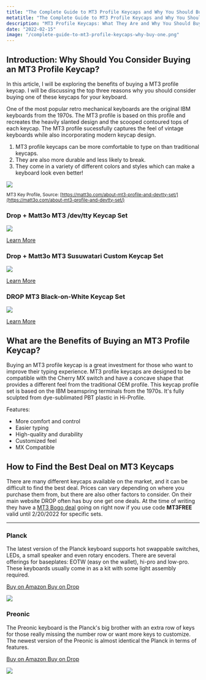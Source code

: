 ```yaml
---
title: "The Complete Guide to MT3 Profile Keycaps and Why You Should Buy One"
metatitle: "The Complete Guide to MT3 Profile Keycaps and Why You Should Buy One"
description: "MT3 Profile Keycaps: What They Are and Why You Should Buy One - A complete guide to profile keycaps and why you should buy one."
date: "2022-02-15"
image: "/complete-guide-to-mt3-profile-keycaps-why-buy-one.png"
---
```


<div class="row align-items-center">
<div class="col-lg-6">

## Introduction: Why Should You Consider Buying an MT3 Profile Keycap?

In this article, I will be exploring the benefits of buying a MT3 profile keycap. I will be discussing the top three reasons why you should consider buying one of these keycaps for your keyboard.

One of the most popular retro mechanical keyboards are the original IBM keyboards from the 1970s. The MT3 profile is based on this profile and recreates the heavily slanted design and the scooped contoured tops of each keycap. The MT3 profile sucessfully captures the feel of vintage keyboards while also incorporating modern keycap design.

1. MT3 profile keycaps can be more comfortable to type on than traditional keycaps.
2. They are also more durable and less likely to break.
3. They come in a variety of different colors and styles which can make a keyboard look even better!

</div>
<div class="col-lg-6">

<a href="https://amzn.to/333pMu0">
<img class="img-fluid my-3" src="/mt3-profile-matt3o.jpg" >
</a>
<small>

MT3 Key Profile, Source: [https://matt3o.com/about-mt3-profile-and-devtty-set/](https://matt3o.com/about-mt3-profile-and-devtty-set/)

</small>

</div>
</div>

<div class="row my-3">
<div class="col-lg-4">

### Drop + Matt3o MT3 /dev/tty Keycap Set

<a href="https://www.amazon.com/DROP-Matt3o-MT3-Keycap-Keyboards/dp/B081DDQQ58?crid=2BJJ680H9DO2W&keywords=mt3&qid=1644943653&refinements=p_85%3A2470955011&rnid=2470954011&rps=1&sprefix=mt3%2Caps%2C93&sr=8-5&linkCode=li3&tag=tryorthokey06-20&linkId=d7ecd99e812f6c75ed0017c212447214&language=en_US&ref_=as_li_ss_il" target="_blank"><img border="0" src="//ws-na.amazon-adsystem.com/widgets/q?_encoding=UTF8&ASIN=B081DDQQ58&Format=_SL250_&ID=AsinImage&MarketPlace=US&ServiceVersion=20070822&WS=1&tag=tryorthokey06-20&language=en_US" ></a><img src="https://ir-na.amazon-adsystem.com/e/ir?t=tryorthokey06-20&language=en_US&l=li3&o=1&a=B081DDQQ58" width="1" height="1" border="0" alt="" style="border:none !important; margin:0px !important;" />

<a class="btn btn-outline-primary" href="https://amzn.to/3uSLYXc">Learn More</a>

</div>
<div class="col-lg-4">

### Drop + Matt3o MT3 Susuwatari Custom Keycap Set

<a href="https://www.amazon.com/Susuwatari-Hi-Profile-Doubleshot-Tenkeyless-Winkeyless/dp/B08HPWX9HG?crid=2BJJ680H9DO2W&keywords=mt3&qid=1644943653&refinements=p_85%3A2470955011&rnid=2470954011&rps=1&sprefix=mt3%2Caps%2C93&sr=8-4&linkCode=li3&tag=gamestreamingsetup-20&linkId=9c4f7646e5fea065f9433f77944b23e4&language=en_US&ref_=as_li_ss_il" target="_blank"><img border="0" src="//ws-na.amazon-adsystem.com/widgets/q?_encoding=UTF8&ASIN=B08HPWX9HG&Format=_SL250_&ID=AsinImage&MarketPlace=US&ServiceVersion=20070822&WS=1&tag=gamestreamingsetup-20&language=en_US" ></a><img src="https://ir-na.amazon-adsystem.com/e/ir?t=gamestreamingsetup-20&language=en_US&l=li3&o=1&a=B08HPWX9HG" width="1" height="1" border="0" alt="" style="border:none !important; margin:0px !important;" />

<a class="btn btn-outline-primary" href="https://amzn.to/369XMtz">Learn More</a>

</div>
<div class="col-lg-4">

### DROP MT3 Black-on-White Keycap Set

<a href="https://www.amazon.com/DROP-Hi-Profile-Doubleshot-Tenkeyless-Winkeyless/dp/B08P55VPGD?crid=HSEL0XEP1W1T&keywords=mt3+keycap&qid=1644944059&sprefix=mt3+keycap%2Caps%2C89&sr=8-2&linkCode=li3&tag=tryorthokey06-20&linkId=c69f10b3eaa292988db8b0f6cad0828a&language=en_US&ref_=as_li_ss_il" target="_blank"><img border="0" src="//ws-na.amazon-adsystem.com/widgets/q?_encoding=UTF8&ASIN=B08P55VPGD&Format=_SL250_&ID=AsinImage&MarketPlace=US&ServiceVersion=20070822&WS=1&tag=tryorthokey06-20&language=en_US" ></a><img src="https://ir-na.amazon-adsystem.com/e/ir?t=tryorthokey06-20&language=en_US&l=li3&o=1&a=B08P55VPGD" width="1" height="1" border="0" alt="" style="border:none !important; margin:0px !important;" />

<a class="btn btn-outline-primary" href="https://amzn.to/3sED0Kp">Learn More</a>

</div>
</div>

## What are the Benefits of Buying an MT3 Profile Keycap?

Buying an MT3 profile keycap is a great investment for those who want to improve their typing experience. MT3 profile keycaps are designed to be compatible with the Cherry MX switch and have a concave shape that provides a different feel from the traditional OEM profile. This keycap profile set is based on the IBM beamspring terminals from the 1970s. It's fully sculpted from dye-sublimated PBT plastic in Hi-Profile.

Features:

- More comfort and control
- Easier typing
- High-quality and durability
- Customized feel
- MX Compatible

## How to Find the Best Deal on MT3 Keycaps

There are many different keycaps available on the market, and it can be difficult to find the best deal. Prices can vary depending on where you purchase them from, but there are also other factors to consider. On their main website DROP often has buy one get one deals. At the time of writing they have a [MT3 Bogo deal](https://drop.com/?referer=T93XGG) going on right now if you use code **MT3FREE** valid until 2/20/2022 for specific sets.

---

<div class="row mt-5">
<div class="col-lg-6">

### Planck

The latest version of the Planck keyboard supports hot swappable switches, LEDs, a small speaker and even rotary encoders. There are several offerings for baseplates: EOTW (easy on the wallet), hi-pro and low-pro. These keyboards usually come in as a kit with some light assembly required.

<a class="btn btn-primary mr-2" href="https://amzn.to/333pMu0">
    Buy on Amazon
</a>

<a class="btn btn-secondary mr-2" href="https://drop.com/buy/planck-mechanical-keyboard?utm_source=linkshare&referer=T93XGG">
    Buy on Drop
</a>

<a href="https://www.amazon.com/dp/B08LX7ZXS4?&linkCode=li3&tag=tryorthokey06-20&linkId=0b7b9faf09aac73db64f301ec3da89ce&language=en_US&ref_=as_li_ss_il" target="_blank"><img border="0" src="//ws-na.amazon-adsystem.com/widgets/q?_encoding=UTF8&ASIN=B08LX7ZXS4&Format=_SL250_&ID=AsinImage&MarketPlace=US&ServiceVersion=20070822&WS=1&tag=tryorthokey06-20&language=en_US" ></a><img src="https://ir-na.amazon-adsystem.com/e/ir?t=tryorthokey06-20&language=en_US&l=li3&o=1&a=B08LX7ZXS4" width="1" height="1" border="0" alt="" style="border:none !important; margin:0px !important;" />

</div>
<div class="col-lg-6">

### Preonic

The Preonic keyboard is the Planck's big brother with an extra row of keys for those really missing the number row or want more keys to customize. The newest version of the Preonic is almost identical the Planck in terms of features.

<a class="btn btn-primary mr-2" href="https://amzn.to/3xzTDbF">
    Buy on Amazon
</a>

<a class="btn btn-secondary mr-2" href="https://drop.com/buy/preonic-mechanical-keyboard?utm_source=linkshare&referer=T93XGG">
    Buy on Drop
</a>

<a href="https://www.amazon.com/dp/B08L3WKZ73?&linkCode=li3&tag=tryorthokey06-20&linkId=6af0b7506a61073b0723facda319622d&language=en_US&ref_=as_li_ss_il" target="_blank"><img border="0" src="//ws-na.amazon-adsystem.com/widgets/q?_encoding=UTF8&ASIN=B08L3WKZ73&Format=_SL250_&ID=AsinImage&MarketPlace=US&ServiceVersion=20070822&WS=1&tag=tryorthokey06-20&language=en_US" ></a><img src="https://ir-na.amazon-adsystem.com/e/ir?t=tryorthokey06-20&language=en_US&l=li3&o=1&a=B08L3WKZ73" width="1" height="1" border="0" alt="" style="border:none !important; margin:0px !important;" />

</div>
</div>
